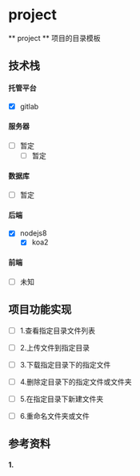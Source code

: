 # project

** project **
项目的目录模板

## 技术栈

#### 托管平台

- [x] gitlab

#### 服务器

- [ ] 暂定
    - [ ] 暂定

#### 数据库

- [ ] 暂定

#### 后端

- [x] nodejs8
    - [x] koa2

#### 前端

- [ ] 未知


## 项目功能实现

- [ ] 1.查看指定目录文件列表
- [ ] 2.上传文件到指定目录
- [ ] 3.下载指定目录下的指定文件
- [ ] 4.删除定目录下的指定文件或文件夹
- [ ] 5.在指定目录下新建文件夹
- [ ] 6.重命名文件夹或文件


## 参考资料

#### 1. 

```

```